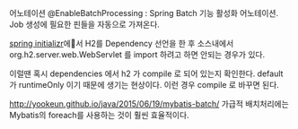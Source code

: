 어노테이션
@EnableBatchProcessing : Spring Batch 기능 활성화 어노테이션. Job 생성에 필요한 핀들을 자동으로 가져온다.



[spring initializr](https://start.spring.io/)에서 H2를 Dependency 선언을 한 후
소스내에서 org.h2.server.web.WebServlet 를 import 하려고 하면 안되는 경우가 있다.

이럴땐 혹시 dependencies 에서 h2 가 compile 로 되어 있는지 확인한다.
default 가 runtimeOnly 이기 때문에 생기는 현상이다.
이런 경우 compile 로 바꾸면 된다.




http://yookeun.github.io/java/2015/06/19/mybatis-batch/
가급적 배치처리에는 Mybatis의 foreach를 사용하는 것이 훨씬 효율적이다.
